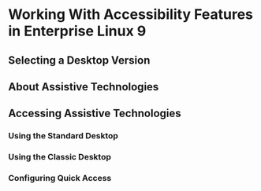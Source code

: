 <!--
SPDX-FileCopyrightText: 2023,2024 Oracle and/or its affiliates.
SPDX-License-Identifier: CC-BY-SA-4.0
-->
# Working With Accessibility Features in Enterprise Linux 9

## Selecting a Desktop Version

## About Assistive Technologies

## Accessing Assistive Technologies

### Using the Standard Desktop

### Using the Classic Desktop

### Configuring Quick Access

